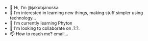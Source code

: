 - 👋 Hi, I’m @jakubjanoska
- 👀 I’m interested in learning new things, making stuff simpler using technology...
- 🌱 I’m currently learning Phyton
- 💞️ I’m looking to collaborate on .?.?.
- 📫 How to reach me? email...

<!---
jakubjanoska/jakubjanoska is a ✨ special ✨ repository because its `README.md` (this file) appears on your GitHub profile.
You can click the Preview link to take a look at your changes.
--->
